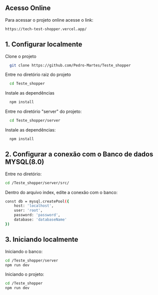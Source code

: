 ## Acesso Online
Para acessar o projeto online acesse o link:
```bash
https://tech-test-shopper.vercel.app/
```
## 1. Configurar localmente

Clone o projeto

```bash
  git clone https://github.com/Pedro-Martes/Teste_shopper
```

Entre no diretório raiz do projeto

```bash
  cd Teste_shopper
```

Instale as dependências

```bash
  npm install
```

Entre no diretório "server" do projeto:

```bash
  cd Teste_shopper/server
```

Instale as dependências:
```bash
  npm install
```
## 2. Configurar a conexão com o Banco de dados MYSQL(8.0)
Entre no diretório:
```bash
cd /Teste_shopper/server/src/
```
Dentro do arquivo index, edite a conexão com o banco:
```bash
const db = mysql.createPool({
    host: 'localhost',
    user: 'root',
    password: 'password',
    database: 'databaseName'
})
```
## 3. Iniciando localmente

Iniciando o banco:
```bash
cd /Teste_shopper/server
npm run dev
```

Iniciando o projeto:
```bash
cd /Teste_shopper
npm run dev
```
